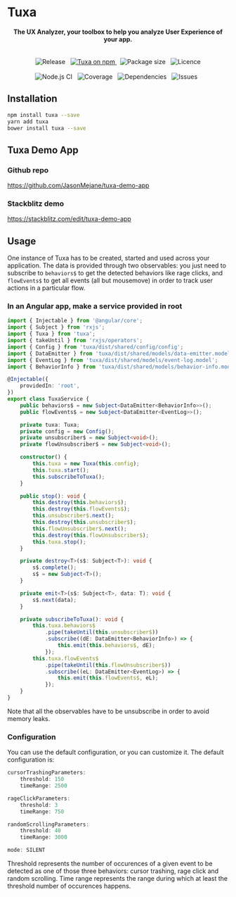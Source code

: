 # Tuxa

<p style="text-align: center;">
	<b>The UX Analyzer, your toolbox to help you analyze User Experience of your app.</b>
	<br/>
	<br/>
	<br/>
	<span>
		<img src="https://img.shields.io/github/v/release/JasonMejane/tuxa" alt="Release" />
	</span>&nbsp;
	<a href="https://www.npmjs.com/tuxa">
    	<img src="https://img.shields.io/npm/v/tuxa.svg?logo=npm&logoColor=fff&label=NPM+package&color=limegreen" alt="Tuxa on npm" />
	</a>&nbsp;
	<span>
		<img src="https://img.shields.io/bundlephobia/min/tuxa" alt="Package size" />
	</span>&nbsp;
	<span>
		<img src="https://img.shields.io/github/license/JasonMejane/tuxa" alt="Licence" />
	</span>
	<br/>
	<br/>
	<span>
		<img src="https://github.com/JasonMejane/tuxa/actions/workflows/nodejs_ci_master.yml/badge.svg" alt="Node.js CI" />
	</span>&nbsp;
	<span>
		<img src="https://img.shields.io/badge/coverage-98%25-success" alt="Coverage" />
	</span>&nbsp;
	<span>
		<img src="https://img.shields.io/david/JasonMejane/tuxa" alt="Dependencies" />
	</span>&nbsp;
	<span>
		<img src="https://img.shields.io/github/issues/JasonMejane/tuxa" alt="Issues" />
	</span>&nbsp;
</p>

## Installation 
```sh
npm install tuxa --save
yarn add tuxa
bower install tuxa --save
```


## Tuxa Demo App

### Github repo
https://github.com/JasonMejane/tuxa-demo-app

### Stackblitz demo
https://stackblitz.com/edit/tuxa-demo-app


## Usage

One instance of Tuxa has to be created, started and used across your application. The data is provided through two observables:
you just need to subscribe to `behaviors$` to get the detected behaviors like rage clicks, and `flowEvents$` to get all events (all but mousemove) in order to track user actions in a particular flow.

### In an Angular app, make a service provided in root
```typescript
import { Injectable } from '@angular/core';
import { Subject } from 'rxjs';
import { Tuxa } from 'tuxa';
import { takeUntil } from 'rxjs/operators';
import { Config } from 'tuxa/dist/shared/config/config';
import { DataEmitter } from 'tuxa/dist/shared/models/data-emitter.model';
import { EventLog } from 'tuxa/dist/shared/models/event-log.model';
import { BehaviorInfo } from 'tuxa/dist/shared/models/behavior-info.model';

@Injectable({
	providedIn: 'root',
})
export class TuxaService {
	public behaviors$ = new Subject<DataEmitter<BehaviorInfo>>();
	public flowEvents$ = new Subject<DataEmitter<EventLog>>();

	private tuxa: Tuxa;
	private config = new Config();
	private unsubscriber$ = new Subject<void>();
	private flowUnsubscriber$ = new Subject<void>();

	constructor() {
		this.tuxa = new Tuxa(this.config);
		this.tuxa.start();
		this.subscribeToTuxa();
	}

	public stop(): void {
		this.destroy(this.behaviors$);
		this.destroy(this.flowEvents$);
		this.unsubscriber$.next();
		this.destroy(this.unsubscriber$);
		this.flowUnsubscriber$.next();
		this.destroy(this.flowUnsubscriber$);
		this.tuxa.stop();
	}

	private destroy<T>(s$: Subject<T>): void {
		s$.complete();
		s$ = new Subject<T>();
	}

	private emit<T>(s$: Subject<T>, data: T): void {
		s$.next(data);
	}

	private subscribeToTuxa(): void {
		this.tuxa.behaviors$
			.pipe(takeUntil(this.unsubscriber$))
			.subscribe((dE: DataEmitter<BehaviorInfo>) => {
				this.emit(this.behaviors$, dE);
			});
		this.tuxa.flowEvents$
			.pipe(takeUntil(this.flowUnsubscriber$))
			.subscribe((eL: DataEmitter<EventLog>) => {
				this.emit(this.flowEvents$, eL);
			});
	}
}
```
Note that all the observables have to be unsubscribe in order to avoid memory leaks.

### Configuration
You can use the default configuration, or you can customize it. The default configuration is:
```typescript
cursorTrashingParameters:
	threshold: 150
	timeRange: 2500

rageClickParameters:
	threshold: 3
	timeRange: 750

randomScrollingParameters:
	threshold: 40
	timeRange: 3000

mode: SILENT
```
Threshold represents the number of occurences of a given event to be detected as one of those three behaviors: cursor trashing, rage click and random scrolling.
Time range represents the range during which at least the threshold number of occurences happens.
